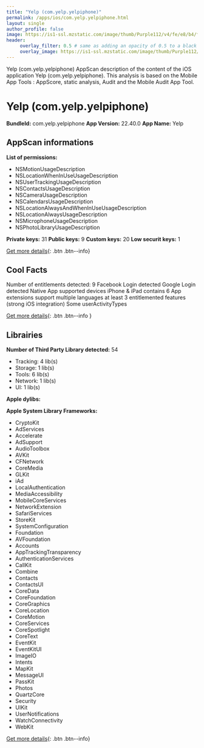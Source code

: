 ```yaml
---
title: "Yelp (com.yelp.yelpiphone)"
permalink: /apps/ios/com.yelp.yelpiphone.html
layout: single
author_profile: false
image: https://is1-ssl.mzstatic.com/image/thumb/Purple112/v4/fe/e8/b4/fee8b444-0eb5-6676-1145-a0fe1aa1a04a/AppIcon-1x_U007emarketing-0-7-0-85-220.png/512x512bb.jpg
header: 
     overlay_filter: 0.5 # same as adding an opacity of 0.5 to a black background
     overlay_image: https://is1-ssl.mzstatic.com/image/thumb/Purple112/v4/fe/e8/b4/fee8b444-0eb5-6676-1145-a0fe1aa1a04a/AppIcon-1x_U007emarketing-0-7-0-85-220.png/512x512bb.jpg
---
```

Yelp (com.yelp.yelpiphone) AppScan description of the content of the iOS application Yelp (com.yelp.yelpiphone). This analysis is based on the Mobile App Tools : AppScore, static analysis, Audit and the Mobile Audit App Tool.

# Yelp (com.yelp.yelpiphone)

**BundleId:** com.yelp.yelpiphone
**App Version:** 22.40.0
**App Name:** Yelp


## AppScan informations 

**List of permissions:** 
- NSMotionUsageDescription
- NSLocationWhenInUseUsageDescription
- NSUserTrackingUsageDescription
- NSContactsUsageDescription
- NSCameraUsageDescription
- NSCalendarsUsageDescription
- NSLocationAlwaysAndWhenInUseUsageDescription
- NSLocationAlwaysUsageDescription
- NSMicrophoneUsageDescription
- NSPhotoLibraryUsageDescription
  
  
**Private keys:** 31
**Public keys:** 9
**Custom keys:** 20
**Low securit keys:** 1
  
[Get more details](/pricing.html){: .btn .btn--info}

## Cool Facts

Number of entitlements detected: 9
Facebook Login detected
Google Login detected
Native App
supported devices iPhone & iPad
contains 6 App extensions
support multiple languages
at least 3 entitlemented features (strong iOS integration)
Some userActivityTypes
  
[Get more details](/pricing.html){: .btn .btn--info }

## Librairies 
**Number of Third Party Library detected:** 54
- Tracking: 4 lib(s)
- Storage: 1 lib(s)
- Tools: 6 lib(s)
- Network: 1 lib(s)
- UI: 1 lib(s)


**Apple dylibs:**


**Apple System Library Frameworks:**
- CryptoKit
- AdServices
- Accelerate
- AdSupport
- AudioToolbox
- AVKit
- CFNetwork
- CoreMedia
- GLKit
- iAd
- LocalAuthentication
- MediaAccessibility
- MobileCoreServices
- NetworkExtension
- SafariServices
- StoreKit
- SystemConfiguration
- Foundation
- AVFoundation
- Accounts
- AppTrackingTransparency
- AuthenticationServices
- CallKit
- Combine
- Contacts
- ContactsUI
- CoreData
- CoreFoundation
- CoreGraphics
- CoreLocation
- CoreMotion
- CoreServices
- CoreSpotlight
- CoreText
- EventKit
- EventKitUI
- ImageIO
- Intents
- MapKit
- MessageUI
- PassKit
- Photos
- QuartzCore
- Security
- UIKit
- UserNotifications
- WatchConnectivity
- WebKit


  
[Get more details](/pricing.html){: .btn .btn--info}

